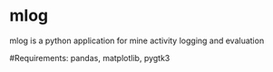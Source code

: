 # mlog
mlog is a python application for mine activity logging and evaluation

#Requirements:
pandas, matplotlib, pygtk3

